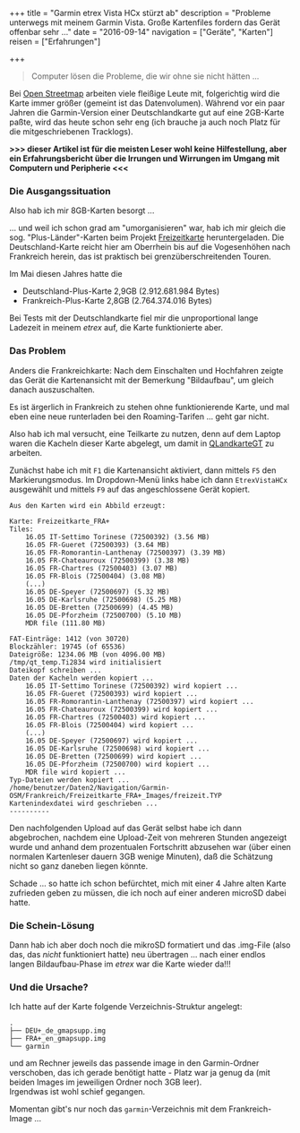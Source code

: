 +++
title 		= "Garmin etrex Vista HCx stürzt ab"
description = "Probleme unterwegs mit meinem Garmin Vista. Große Kartenfiles fordern das Gerät offenbar sehr ..."
date 		= "2016-09-14"
navigation  = ["Geräte", "Karten"]
reisen      = ["Erfahrungen"]

+++

> Computer lösen die Probleme, die wir ohne sie nicht hätten ...

Bei [Open Streetmap](https://www.openstreetmap.de/) arbeiten viele fleißige Leute mit, folgerichtig wird die Karte immer größer (gemeint ist das Datenvolumen). Während vor ein paar Jahren die Garmin-Version einer Deutschlandkarte gut auf eine 2GB-Karte paßte, wird das heute schon sehr eng (ich brauche ja auch noch Platz für die mitgeschriebenen Tracklogs).
    
__>>> dieser Artikel ist für die meisten Leser wohl keine Hilfestellung, aber ein Erfahrungsbericht über die Irrungen und Wirrungen im Umgang mit Computern und Peripherie <<<__

### Die Ausgangssituation
Also hab ich mir 8GB-Karten besorgt ...
<!--more-->

... und weil ich schon grad am "umorganisieren" war, hab ich mir gleich die sog. "Plus-Länder"-Karten beim Projekt [Freizeitkarte](http://www.freizeitkarte-osm.de/garmin/de/) heruntergeladen. Die Deutschland-Karte reicht hier am Oberrhein bis auf die Vogesenhöhen nach Frankreich herein, das ist praktisch bei grenzüberschreitenden Touren.

Im Mai diesen Jahres hatte die  

- Deutschland-Plus-Karte 2,9GB (2.912.681.984 Bytes)
- Frankreich-Plus-Karte 2,8GB (2.764.374.016 Bytes) 

Bei Tests mit der Deutschlandkarte fiel mir die unproportional lange Ladezeit in meinem _etrex_ auf, die Karte funktionierte aber. 

### Das Problem
Anders die Frankreichkarte: Nach dem Einschalten und Hochfahren zeigte das Gerät die Kartenansicht mit der Bemerkung "Bildaufbau", um gleich danach auszuschalten.

Es ist ärgerlich in Frankreich zu stehen ohne funktionierende Karte, und mal eben eine neue runterladen bei den Roaming-Tarifen ... geht gar nicht.

Also hab ich mal versucht, eine Teilkarte zu nutzen, denn auf dem Laptop waren die Kacheln dieser Karte abgelegt, um damit in [QLandkarteGT]() zu arbeiten.

Zunächst habe ich mit `F1` die Kartenansicht aktiviert, dann mittels `F5` den Markierungsmodus. Im Dropdown-Menü links habe ich dann `EtrexVistaHCx` ausgewählt und mittels `F9` auf das angeschlossene Gerät kopiert.

    Aus den Karten wird ein Abbild erzeugt:
    
    Karte: Freizeitkarte_FRA+
    Tiles:
        16.05 IT-Settimo Torinese (72500392) (3.56 MB)
        16.05 FR-Gueret (72500393) (3.64 MB)
        16.05 FR-Romorantin-Lanthenay (72500397) (3.39 MB)
        16.05 FR-Chateauroux (72500399) (3.38 MB)
        16.05 FR-Chartres (72500403) (3.07 MB)
        16.05 FR-Blois (72500404) (3.08 MB)
        (...)
        16.05 DE-Speyer (72500697) (5.32 MB)
        16.05 DE-Karlsruhe (72500698) (5.25 MB)
        16.05 DE-Bretten (72500699) (4.45 MB)
        16.05 DE-Pforzheim (72500700) (5.10 MB)
        MDR file (111.80 MB)
     
    FAT-Einträge: 1412 (von 30720) 
    Blockzähler: 19745 (of 65536)
    Dateigröße: 1234.06 MB (von 4096.00 MB)
    /tmp/qt_temp.Ti2834 wird initialisiert
    Dateikopf schreiben ...
    Daten der Kacheln werden kopiert ...
        16.05 IT-Settimo Torinese (72500392) wird kopiert ...
        16.05 FR-Gueret (72500393) wird kopiert ...
        16.05 FR-Romorantin-Lanthenay (72500397) wird kopiert ...
        16.05 FR-Chateauroux (72500399) wird kopiert ...
        16.05 FR-Chartres (72500403) wird kopiert ...
        16.05 FR-Blois (72500404) wird kopiert ...
        (...)
        16.05 DE-Speyer (72500697) wird kopiert ...
        16.05 DE-Karlsruhe (72500698) wird kopiert ...
        16.05 DE-Bretten (72500699) wird kopiert ...
        16.05 DE-Pforzheim (72500700) wird kopiert ...
        MDR file wird kopiert ...
    Typ-Dateien werden kopiert ...
    /home/benutzer/Daten2/Navigation/Garmin-OSM/Frankreich/Freizeitkarte_FRA+_Images/freizeit.TYP
    Kartenindexdatei wird geschrieben ...
    ----------
    
Den nachfolgenden Upload auf das Gerät selbst habe ich dann abgebrochen, nachdem eine Upload-Zeit von mehreren Stunden angezeigt wurde und anhand dem prozentualen Fortschritt abzusehen war (über einen normalen Kartenleser dauern 3GB wenige Minuten), daß die Schätzung nicht so ganz daneben liegen könnte. 

Schade ... so hatte ich schon befürchtet, mich mit einer 4 Jahre alten Karte zufrieden geben zu müssen, die ich noch auf einer anderen microSD dabei hatte.

### Die Schein-Lösung
Dann hab ich aber doch noch die mikroSD formatiert und das .img-File (also das, das _nicht_ funktioniert hatte) neu übertragen ... nach einer endlos langen Bildaufbau-Phase im _etrex_ war die Karte wieder da!!!

### Und die Ursache?   
Ich hatte auf der Karte folgende Verzeichnis-Struktur angelegt:

```
.
├── DEU+_de_gmapsupp.img
├── FRA+_en_gmapsupp.img
└── garmin
```
und am Rechner jeweils das passende image in den Garmin-Ordner verschoben, das ich gerade benötigt hatte - Platz war ja genug da (mit beiden Images im jeweiligen Ordner noch 3GB leer).    
Irgendwas ist wohl schief gegangen.

Momentan gibt's nur noch das `garmin`-Verzeichnis mit dem Frankreich-Image ...
